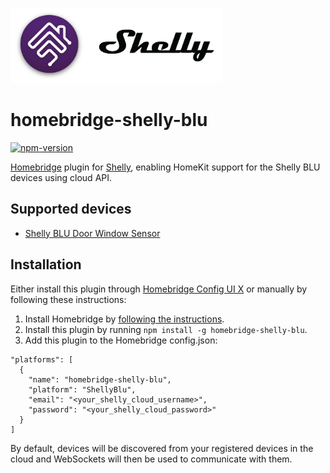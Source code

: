 <a href="https://github.com/mainthx/homebridge-shelly-blu"><img src="homebridge-shelly-blu.png" height="120"></a>

# homebridge-shelly-blu
[![npm-version](https://badgen.net/npm/v/homebridge-shelly-blu)](https://www.npmjs.com/package/homebridge-shelly-blu)
<!-- [![verified-by-homebridge](https://badgen.net/badge/homebridge/verified/purple)](https://github.com/homebridge/homebridge/wiki/Verified-Plugins) -->

[Homebridge](https://homebridge.io) plugin for [Shelly](https://shelly.cloud),
enabling HomeKit support for the Shelly BLU devices using cloud API.

## Supported devices

* [Shelly BLU Door Window Sensor](https://kb.shelly.cloud/knowledge-base/shellyblu-door-window)

## Installation

Either install this plugin through [Homebridge Config UI X](https://github.com/oznu/homebridge-config-ui-x)
or manually by following these instructions:

1. Install Homebridge by [following the instructions](https://github.com/homebridge/homebridge/wiki).
2. Install this plugin by running `npm install -g homebridge-shelly-blu`.
3. Add this plugin to the Homebridge config.json:
  ```
  "platforms": [
    {
      "name": "homebridge-shelly-blu",
      "platform": "ShellyBlu",
      "email": "<your_shelly_cloud_username>",
      "password": "<your_shelly_cloud_password>"
    }
  ]
  ```

By default, devices will be discovered from your registered devices in the cloud and
WebSockets will then be used to communicate with them.
